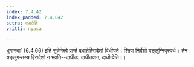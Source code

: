 ```yaml
---
index: 7.4.42
index_padded: 7.4.042
sutra: दधातेर्हिः
vritti: nyasa

---
```

धुमास्था` (6.4.66) इति सूत्रेणेत्त्वे प्राप्ते दधातेर्हिरादेशो विधीयते। श्तिपा निर्देशो यङ्लुग्निवृत्त्यर्थः। तेन यङ्लुगन्तस्य हिरादेशो न भवति--दाधीतः, दाधीतवान्, दाधीत्वेति।।